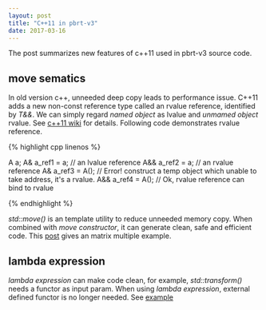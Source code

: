 ```yaml
---
layout: post
title: "C++11 in pbrt-v3"
date: 2017-03-16
---
```


The post summarizes new features of c++11 used in pbrt-v3 source code.


## move sematics

In old version c++, unneeded deep copy leads to performance issue.
C++11 adds a new non-const reference type called an rvalue reference, identified by *T&&*.
We can simply regard *named object* as lvalue and *unmamed object* rvalue.
See [c++11 wiki](https://en.wikipedia.org/wiki/C%2B%2B11#Rvalue_references_and_move_constructors)
for details. Following code demonstrates rvalue reference.

{% highlight cpp linenos %}

A a;
A& a_ref1 = a;  // an lvalue reference
A&& a_ref2 = a;  // an rvalue reference
A&  a_ref3 = A();  // Error! construct a temp object which unable to take address, it's a rvalue.
A&& a_ref4 = A();  // Ok, rvalue reference can bind to rvalue

{% endhighlight %}

*std::move()* is an template utility to reduce unneeded memory copy. When combined with *move constructor*,
 it can generate clean, safe and efficient code. This [post](http://clean-cpp.org/std_move-it/) gives an
 matrix multiple example.
 

## lambda expression

*lambda expression* can make code clean, for example, *std::transform()* needs a functor as input param.
When using *lambda expression*, external defined functor is no longer needed.
See [example](http://stackoverflow.com/questions/7627098/what-is-a-lambda-expression-in-c11)



